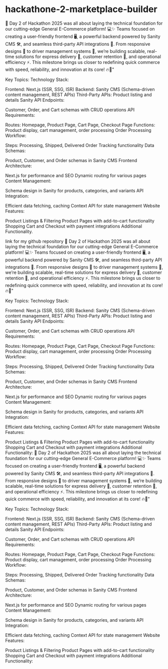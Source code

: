 # hackathone-2-marketplace-builder
🚀 Day 2 of Hackathon 2025 was all about laying the technical foundation for our cutting-edge General E-Commerce platform! 💻✨ Teams focused on creating a user-friendly frontend 🖥️, a powerful backend powered by Sanity CMS 🛠️, and seamless third-party API integrations 🔗. From responsive designs 📱 to driver management systems 🚚, we’re building scalable, real-time solutions for express delivery 🚀, customer retention 🎯, and operational efficiency ⚡. This milestone brings us closer to redefining quick commerce with speed, reliability, and innovation at its core! 🔥🙌"

Key Topics: Technology Stack:

Frontend: Next.js (SSR, SSG, ISR) Backend: Sanity CMS (Schema-driven content management, REST APIs) Third-Party APIs: Product listing and details Sanity API Endpoints:

Customer, Order, and Cart schemas with CRUD operations API Requirements:

Routes: Homepage, Product Page, Cart Page, Checkout Page Functions: Product display, cart management, order processing Order Processing Workflow:

Steps: Processing, Shipped, Delivered Order Tracking functionality Data Schemas:

Product, Customer, and Order schemas in Sanity CMS Frontend Architecture:

Next.js for performance and SEO Dynamic routing for various pages Content Management:

Schema design in Sanity for products, categories, and variants API Integration:

Efficient data fetching, caching Context API for state management Website Features:

Product Listings & Filtering Product Pages with add-to-cart functionality Shopping Cart and Checkout with payment integrations Additional Functionality.

link for my github repository
🚀 Day 2 of Hackathon 2025 was all about laying the technical foundation for our cutting-edge General E-Commerce platform! 💻✨ Teams focused on creating a user-friendly frontend 🖥️, a powerful backend powered by Sanity CMS 🛠️, and seamless third-party API integrations 🔗. From responsive designs 📱 to driver management systems 🚚, we’re building scalable, real-time solutions for express delivery 🚀, customer retention 🎯, and operational efficiency ⚡. This milestone brings us closer to redefining quick commerce with speed, reliability, and innovation at its core! 🔥🙌"

Key Topics: Technology Stack:

Frontend: Next.js (SSR, SSG, ISR) Backend: Sanity CMS (Schema-driven content management, REST APIs) Third-Party APIs: Product listing and details Sanity API Endpoints:

Customer, Order, and Cart schemas with CRUD operations API Requirements:

Routes: Homepage, Product Page, Cart Page, Checkout Page Functions: Product display, cart management, order processing Order Processing Workflow:

Steps: Processing, Shipped, Delivered Order Tracking functionality Data Schemas:

Product, Customer, and Order schemas in Sanity CMS Frontend Architecture:

Next.js for performance and SEO Dynamic routing for various pages Content Management:

Schema design in Sanity for products, categories, and variants API Integration:

Efficient data fetching, caching Context API for state management Website Features:

Product Listings & Filtering Product Pages with add-to-cart functionality Shopping Cart and Checkout with payment integrations Additional Functionality:  🚀 Day 2 of Hackathon 2025 was all about laying the technical foundation for our cutting-edge General E-Commerce platform! 💻✨ Teams focused on creating a user-friendly frontend 🖥️, a powerful backend powered by Sanity CMS 🛠️, and seamless third-party API integrations 🔗. From responsive designs 📱 to driver management systems 🚚, we’re building scalable, real-time solutions for express delivery 🚀, customer retention 🎯, and operational efficiency ⚡. This milestone brings us closer to redefining quick commerce with speed, reliability, and innovation at its core! 🔥🙌"

Key Topics: Technology Stack:

Frontend: Next.js (SSR, SSG, ISR) Backend: Sanity CMS (Schema-driven content management, REST APIs) Third-Party APIs: Product listing and details Sanity API Endpoints:

Customer, Order, and Cart schemas with CRUD operations API Requirements:

Routes: Homepage, Product Page, Cart Page, Checkout Page Functions: Product display, cart management, order processing Order Processing Workflow:

Steps: Processing, Shipped, Delivered Order Tracking functionality Data Schemas:

Product, Customer, and Order schemas in Sanity CMS Frontend Architecture:

Next.js for performance and SEO Dynamic routing for various pages Content Management:

Schema design in Sanity for products, categories, and variants API Integration:

Efficient data fetching, caching Context API for state management Website Features:

Product Listings & Filtering Product Pages with add-to-cart functionality Shopping Cart and Checkout with payment integrations Additional Functionality:

